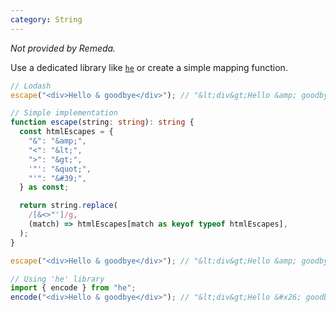 ```yaml
---
category: String
---
```


_Not provided by Remeda._

Use a dedicated library like [`he`](https://www.npmjs.com/package/he) or create a simple mapping function.

```ts
// Lodash
escape("<div>Hello & goodbye</div>"); // "&lt;div&gt;Hello &amp; goodbye&lt;/div&gt;"

// Simple implementation
function escape(string: string): string {
  const htmlEscapes = {
    "&": "&amp;",
    "<": "&lt;",
    ">": "&gt;",
    '"': "&quot;",
    "'": "&#39;",
  } as const;

  return string.replace(
    /[&<>"']/g,
    (match) => htmlEscapes[match as keyof typeof htmlEscapes],
  );
}

escape("<div>Hello & goodbye</div>"); // "&lt;div&gt;Hello &amp; goodbye&lt;/div&gt;"

// Using 'he' library
import { encode } from "he";
encode("<div>Hello & goodbye</div>"); // "&lt;div&gt;Hello &#x26; goodbye&lt;/div&gt;"
```
